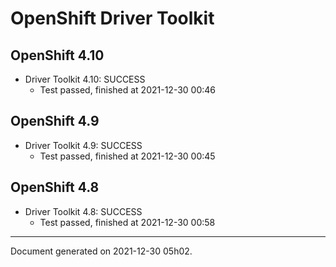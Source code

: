 
OpenShift Driver Toolkit
========================

OpenShift 4.10
--------------



* Driver Toolkit 4.10: SUCCESS
  - Test passed, finished at 2021-12-30 00:46

OpenShift 4.9
-------------



* Driver Toolkit 4.9: SUCCESS
  - Test passed, finished at 2021-12-30 00:45

OpenShift 4.8
-------------



* Driver Toolkit 4.8: SUCCESS
  - Test passed, finished at 2021-12-30 00:58

---
Document generated on 2021-12-30 05h02.
